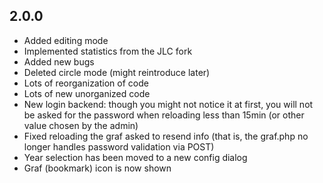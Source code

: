 ## 2.0.0
- Added editing mode
- Implemented statistics from the JLC fork
- Added new bugs
- Deleted circle mode (might reintroduce later)
- Lots of reorganization of code
- Lots of new unorganized code
- New login backend: though you might not notice it at first, you will not be asked for the password when reloading less than 15min (or other value chosen by the admin)
- Fixed reloading the graf asked to resend info (that is, the graf.php no longer handles password validation via POST)
- Year selection has been moved to a new config dialog
- Graf (bookmark) icon is now shown
